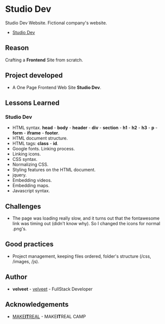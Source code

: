 # Studio Dev
Studio Dev Website. Fictional company's website.

* [Studio Dev](https://velveet.github.io/)

## Reason
Crafting a **Frontend** Site from scratch.

## Project developed

* A One Page Frontend Web Site **Studio Dev**.

## Lessons Learned

### Studio Dev

* HTML syntax. **head** - **body** - **header** - **div** - **section** - **h1** - **h2** - **h3** - **p** - **form** - **iframe** - **footer**.
* HTML document structure.
* HTML tags: **class** - **id**. 
* Google fonts. Linking process.
* Linking icons.
* CSS syntax.
* Normalizing CSS.
* Styling features on the HTML document.
* jquery.
* Embedding videos.
* Embedding maps.
* Javascript syntax.

## Challenges
* The page was loading really slow, and it turns out that the fontawesome link was timing out (didn't know why). So I changed the icons for normal .png's.

## Good practices
* Project management, keeping files ordered, folder's structure (/css, /images, /js).

## Author

* **velveet** - [velveet](https://github.com/velveet) - FullStack Developer

## Acknowledgements

* [MAKE**IT**REAL](https://makeitreal.camp) - MAKE**IT**REAL CAMP
